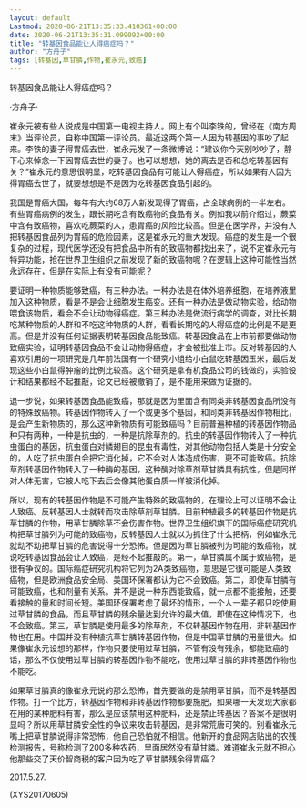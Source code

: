```yaml
---
layout: default
Lastmod: 2020-06-21T13:35:33.410361+00:00
date: 2020-06-21T13:35:31.099092+00:00
title: "转基因食品能让人得癌症吗？"
author: "方舟子"
tags: [转基因,草甘膦,作物,崔永元,致癌]
---
```


转基因食品能让人得癌症吗？

·方舟子·

崔永元被有些人说成是中国第一电视主持人。网上有个叫李铁的，曾经在《南方周末》当评论员，自称中国第一评论员。最近这两个第一人因为转基因的事吵了起来。李铁的妻子得胃癌去世，崔永元发了一条微博说：“建议你今天别吵吵了，静下心来悼念一下因胃癌去世的妻子。也可以想想，她的离去是否和总吃转基因有关？”崔永元的意思很明显，吃转基因食品有可能让人得癌症，所以如果有人因为得胃癌去世了，就要想想是不是因为吃转基因食品引起的。

我国是胃癌大国，每年有大约68万人新发现得了胃癌，占全球病例的一半左右。有些胃癌病例的发生，跟长期吃含有致癌物的食品有关。例如我以前介绍过，蕨菜中含有致癌物，喜欢吃蕨菜的人，患胃癌的风险比较高。但是在医学界，并没有人把转基因食品列为胃癌的危险因素，这是崔永元的重大发现。癌症的发生是一个很复杂的过程，现代医学还没有把食品中所有的致癌物都找出来了，说不定崔永元有特异功能，抢在世界卫生组织之前发现了新的致癌物呢？在逻辑上这种可能性当然永远存在，但是在实际上有没有可能呢？

要证明一种物质能够致癌，有三种办法。一种办法是在体外培养细胞，在培养液里加入这种物质，看是不是会让细胞发生癌变。还有一种办法是做动物实验，给动物喂食该物质，看会不会让动物得癌症。第三种办法是做流行病学的调查，对比长期吃某种物质的人群和不吃这种物质的人群，看看长期吃的人得癌症的比例是不是更高。但是并没有任何证据表明转基因食品能致癌。转基因食品在上市前都要做动物致癌实验，证明转基因食品不会让动物得癌症，才会被批准上市。反对转基因的人喜欢引用的一项研究是几年前法国有一个研究小组给小白鼠吃转基因玉米，最后发现这些小白鼠得肿瘤的比例比较高。这个研究是拿有机食品公司的钱做的，实验设计和结果都经不起推敲，论文已经被撤销了，是不能用来做为证据的。

退一步说，如果转基因食品能致癌，那就是因为里面含有同类非转基因食品所没有的特殊致癌物。转基因作物转入了一个或更多个基因，和同类非转基因作物相比，是会产生新物质的，那么这种新物质有可能致癌吗？目前普遍种植的转基因作物品种只有两种，一种是抗虫的，一种是抗除草剂的。抗虫的转基因作物转入了一种抗虫蛋白的基因，抗虫蛋白对鳞翅目的昆虫有毒性，对其他动物包括人类是十分安全的，人吃了抗虫蛋白会把它消化掉，它不会对人体造成伤害，更不可能致癌。抗除草剂转基因作物转入了一种酶的基因，这种酶对除草剂草甘膦具有抗性，但是同样对人体无害，它被人吃下去后会像其他蛋白质一样被消化掉。

所以，现有的转基因作物是不可能产生特殊的致癌物的，在理论上可以证明不会让人致癌。反转基因人士就转而攻击除草剂草甘膦。目前种植最多的转基因作物是抗草甘膦的作物，用草甘膦除草不会伤害作物。世界卫生组织旗下的国际癌症研究机构把草甘膦列为可能的致癌物，反转基因人士就以为抓住了什么把柄，例如崔永元就动不动把草甘膦的危害说得十分恐怖。但是因为草甘膦被列为可能的致癌物，就说吃转基因食品会让人致癌，是经不起推敲的。第一，草甘膦属不属于致癌物，是很有争议的。国际癌症研究机构将它列为2A类致癌物，意思是它很可能是人类致癌物，但是欧洲食品安全局、美国环保署都认为它不会致癌。第二，即使草甘膦有可能致癌，也和剂量有关系。并不是说一种东西能致癌，就一点都不能接触，还要看接触的量和时间长短。美国环保署考虑了最坏的情形，一个人一辈子都只吃使用过草甘膦的食品，而且草甘膦的残余量达到允许的最大值，即使在这种情况下，也不会致癌。第三，草甘膦是使用最多的除草剂，不仅转基因作物在用，非转基因作物也在用。中国并没有种植抗草甘膦转基因作物，但是中国草甘膦的用量很大。如果像崔永元设想的那样，作物只要使用过草甘膦，不管有没有残余，都能致癌的话，那么不仅使用过草甘膦的转基因作物不能吃，使用过草甘膦的非转基因作物也不能吃。

如果草甘膦真的像崔永元说的那么恐怖，首先要做的是禁用草甘膦，而不是转基因作物。打一个比方，转基因作物和非转基因作物都要施肥，如果哪一天发现大家都在用的某种肥料有害，那么是应该禁用这种肥料，还是禁止转基因？答案不是很明显吗？所以用草甘膦安全性的争议来攻击转基因，是非常荒唐可笑的。别看崔永元嘴上把草甘膦说得非常恐怖，他自己恐怕就不相信。他新开的食品网店贴出的农残检测报告，号称检测了200多种农药，里面居然没有草甘膦。难道崔永元就不担心他那些交了天价智商税的客户因为吃了草甘膦残余得胃癌？

2017.5.27.

(XYS20170605)

